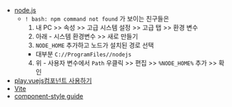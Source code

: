 * [node.js](https://nodejs.org/en)
  * `! bash: npm command not found` 가 보이는 친구들은 
    1. 내 PC >> 속성 >> 고급 시스템 설정 >> 고급 탭 >> 환경 변수
    2. 아래 - 시스템 환경변수 >> 새로 만들기
    3. `NODE_HOME` 추가하고 노드가 설치된 경로 선택
     * 대부분 `C://ProgramFiles//nodejs` 
    4. 위 - 사용자 변수에서 `Path` 우클릭 >> 편집 >> `%NODE_HOME%` 추가 >> 확인
* [play.vuejs컴포넌트 사용하기](https://play.vuejs.org/ )
* [Vite](https://vitejs.dev/
)
* [component-style guide](https://vuejs.org/style-guide/rules-strongly-recommended.html
)